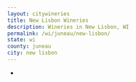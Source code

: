 ```yaml
---
layout: citywineries
title: New Lisbon Wineries
description: Wineries in New Lisbon, WI
permalink: /wi/juneau/new-lisbon/
state: wi
county: juneau
city: new lisbon
---
```

-
